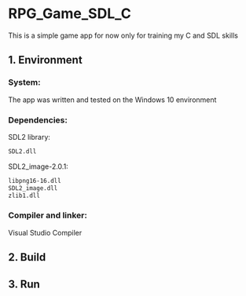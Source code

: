 # RPG_Game_SDL_C

This is a simple game app for now only for training my C and SDL skills

## 1. Environment

### System:
The app was written and tested on the Windows 10 environment

### Dependencies:
SDL2 library:

```bash
SDL2.dll
```

SDL2_image-2.0.1:

```bash
libpng16-16.dll
SDL2_image.dll
zlib1.dll
```

### Compiler and linker:
Visual Studio Compiler


## 2. Build

## 3. Run
